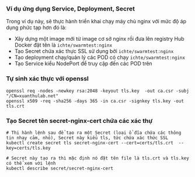 ### Ví dụ ứng dụng Service, Deployment, Secret
Trong ví dụ này, sẽ thực hành triển khai chạy máy chủ nginx với mức độ áp dụng phức tạp hơn đó là:

- Xây dựng một image mới từ image cơ sở nginx rồi đưa lên registry Hub Docker đặt tên là `ichte/swarmtest:nginx`
- Tạo Secret chứa xác thực SSL sử dụng bởi `ichte/swarmtest:nginx`
- Tạo deployment chạy/quản lý các POD có chạy `ichte/swarmtest:nginx`
- Tạo Service kiểu NodePort để truy cập đến các POD trên

### Tự sinh xác thực với openssl

```
openssl req -nodes -newkey rsa:2048 -keyout tls.key  -out ca.csr -subj "/CN=xuanthulab.net"
openssl x509 -req -sha256 -days 365 -in ca.csr -signkey tls.key -out tls.crt
```

### Tạo Secret tên secret-nginx-cert chứa các xác thự
```
# Thi hành lệnh sau để tạo ra một Secret (loại ổ đĩa chứa các thông tin nhạy cảm, nhỏ), Secret này kiểu tls, tức chứa xác thức SSL
kubectl create secret tls secret-nginx-cert --cert=certs/tls.crt  --key=certs/tls.key

# Secret này tạo ra thì mặc định nó đặt tên file là tls.crt và tls.key có thể xem với lệnh
kubectl describe secret/secret-nginx-cert
```